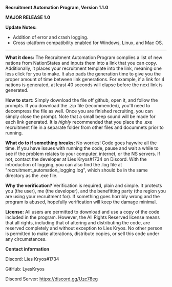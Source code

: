 **Recruitment Automation Program, Version 1.1.0**

**MAJOR RELEASE 1.0**

**Update Notes:**

- Addition of error and crash logging.
- Cross-platform compatibility enabled for Windows, Linux, and Mac OS.
--------------------------

**What it does:**
The Recruitment Automation Program complies a list of new nations from NationStates and inputs them into a link that you can copy. Additionally, it places your recruitment template into the link, meaning one less click for you to make. It also pads the generation time to give you the proper amount of time between link generations. For example, if a link for 4 nations is generated, at least 40 seconds will elapse before the next link is generated.

**How to start:**
Simply download the file off github, open it, and follow the prompts. If you download the .zip file (recommended), you'll need to decompress the file as well. Once you are finished recruiting, you can simply close the prompt. Note that a small beep sound will be made for each link generated. It is *highly* recommended that you place the .exe recruitment file in a separate folder from other files and documnets prior to running.

**What do to if something breaks:**
No worries! Code goes haywire all the time. If you have issues with running the code, pause and wait a while to see if the problem relates to your computer, internet, or the NS servers. If not, contact the developer at Lies Kryos#1734 on Discord. With the introduction of logging, you can also find the .log file at "recruitment_automation_logging.log", which should be in the same directory as the .exe file. 

**Why the verification?**
Verification is required, plain and simple. It protects you (the user), me (the developer), and the benefitting party (the region you are using your recruitment for). If something goes horribly wrong and the program is abused, hopefully verification will keep the damage minimal.

**License:**
All users are permitted to download and use a copy of the code included in the program. However, the All Rights Reserved license means that all rights, including that of altering and distributing the code, are reserved completely and without exception to Lies Kryos. No other person is permitted to make alterations, distribute copies, or sell this code under any circumstances. 

**Contact information**

Discord: Lies Kryos#1734

GitHub: LyesKryos

Discord Server: https://discord.gg/Uzc78eg
